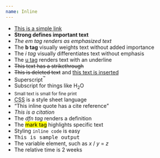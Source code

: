 ```yaml
---
name: Inline
---
```


<ul>
	<li><a href="#">This is a simple link</a></li>
	<li><strong>Strong defines important text</strong></li>
	<li><em>The em tag renders as emphasized text</em></li>
	<li>The <b>b tag</b> visually weights text without added importance</li>
	<li>The <i>i tag</i> visually differentiates text without emphasis</li>
	<li>The <u>u tag</u> renders text with an underline</li>
	<li><s>This text has a strikethrough</s></li>
	<li><del>This is deleted text</del> and <ins>this text is inserted</ins></li>
	<li>Superscript<sup>&trade;</sup></li>
	<li>Subscript for things like H<sub>2</sub>O</li>
	<li><small>Small text is small for fine print</small></li>
	<li><abbr title="Cascading Style Sheets">CSS</abbr> is a style sheet language</li>
	<li><q cite="https://www.weepower.com">This inline quote has a cite reference</q></li>
	<li><cite>This is a citation</cite></li>
	<li>The <dfn>dfn tag</dfn> renders a definition</li>
	<li>The <mark>mark tag</mark> highlights specific text</li>
	<li>Styling <code>inline code</code> is easy</li>
	<li><samp>This is sample output</samp></li>
	<li>The variable element, such as <var>x</var> / <var>y</var> = <var>z</var></li>
	<li>The relative time is <time datetime="2014-02-14T08:00">2 weeks</time></li>
</ul>